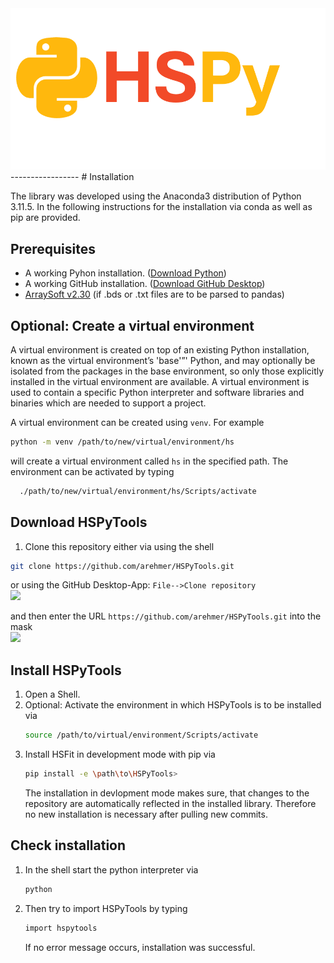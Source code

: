 <picture align="center">
  <img alt="HSPy Logo)" src="images/HSPyLogo.png">
</picture>
-----------------
# Installation

The library was developed using the Anaconda3 distribution of Python 3.11.5. In the following instructions for the installation via conda as well as pip are provided.

## Prerequisites
- A working Pyhon installation. ([Download Python](https://www.python.org/downloads/))
- A working GitHub installation. ([Download GitHub Desktop](https://desktop.github.com/download/))
- [ArraySoft v2.30](https://cdn.website-editor.net/s/156d2965ff764637aaea150903bb0161/files/uploaded/SetupHTPAdGUIv2_30.rar?Expires=1709501376&Signature=p8nizQ9W1PC3O4uuuEpsxpqhTZc3t1vdlI1HImzhGcxrSur-9jmvYcf7EvJvU223HmZKhFJvr4dYW8PYtFwv1RVGjh626sN0ZQRICL6MBwOhqmevGODlUCFYjuGCMGWwlJCMpVz68dIYcBKjBS7MhEGKL~wCf1atkW82yr6eewPK3AJQmV0StLWQCi7Z4Q8epYWjGt4Xmuaa7wAcQJfFCBK1IKutkl52FPint4CqYarqQKfqpKJMn13SlVQSdp-RZbKZirddGrQkzTpYfi2BOuxThTn6C-FfXGQLC~Hnt1858gv96EKq23VJEGDmV~97rhQmj2YzXGySGpMnVv5xJQ__&Key-Pair-Id=K2NXBXLF010TJW) (if .bds or .txt files are to be parsed to pandas)

## Optional: Create a virtual environment
  A virtual environment is created on top of an existing Python installation, known as the virtual environment’s 'base'”' Python, and may optionally be isolated from the packages in the base environment, so only those explicitly installed in the virtual environment are available.
  A virtual environment is used to contain a specific Python interpreter and software libraries and binaries which are needed to support a project.

  A virtual environment can be created using `venv`. For example

  ```sh
  python -m venv /path/to/new/virtual/environment/hs
  ```

  will create a virtual environment called `hs` in the specified path. The environment can be activated by typing

  ```sh
    ./path/to/new/virtual/environment/hs/Scripts/activate
  ```

## Download HSPyTools
1. Clone this repository either via using the shell

 ```sh
 git clone https://github.com/arehmer/HSPyTools.git
  ```

   or using the GitHub Desktop-App: ```File-->Clone repository ``` <br>
   <img src="images/screenshot1_github_desktop.png"  height="300">

   and then enter the URL ```https://github.com/arehmer/HSPyTools.git``` into the mask <br>
   <img src="images/screenshot2_github_desktop.png" height="200">

## Install HSPyTools
1. Open a Shell.
2. Optional: Activate the environment in which HSPyTools is to be installed via
    ```sh
    source /path/to/virtual/environment/Scripts/activate
    ```
4. Install HSFit in development mode with pip via
    ```sh
    pip install -e \path\to\HSPyTools>
    ```
    The installation in devlopment mode makes sure, that changes to the repository are automatically reflected in the installed library. Therefore no new installation is necessary after pulling new commits.

## Check installation
1. In the shell start the python interpreter via

   ```sh
   python
   ```
2. Then try to import HSPyTools by typing

   ```sh
   import hspytools
   ```
   If no error message occurs, installation was successful.
